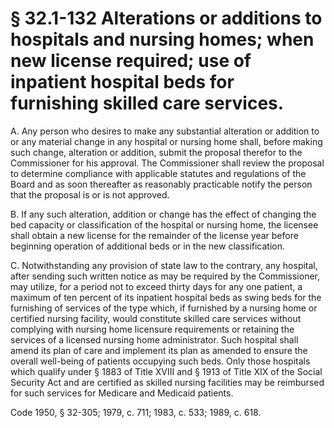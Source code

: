 # § 32.1-132 Alterations or additions to hospitals and nursing homes; when new license required; use of inpatient hospital beds for furnishing skilled care services.

<p>A. Any person who desires to make any substantial alteration or addition to or any material change in any hospital or nursing home shall, before making such change, alteration or addition, submit the proposal therefor to the Commissioner for his approval. The Commissioner shall review the proposal to determine compliance with applicable statutes and regulations of the Board and as soon thereafter as reasonably practicable notify the person that the proposal is or is not approved.</p><p>B. If any such alteration, addition or change has the effect of changing the bed capacity or classification of the hospital or nursing home, the licensee shall obtain a new license for the remainder of the license year before beginning operation of additional beds or in the new classification.</p><p>C. Notwithstanding any provision of state law to the contrary, any hospital, after sending such written notice as may be required by the Commissioner, may utilize, for a period not to exceed thirty days for any one patient, a maximum of ten percent of its inpatient hospital beds as swing beds for the furnishing of services of the type which, if furnished by a nursing home or certified nursing facility, would constitute skilled care services without complying with nursing home licensure requirements or retaining the services of a licensed nursing home administrator. Such hospital shall amend its plan of care and implement its plan as amended to ensure the overall well-being of patients occupying such beds. Only those hospitals which qualify under § 1883 of Title XVIII and § 1913 of Title XIX of the Social Security Act and are certified as skilled nursing facilities may be reimbursed for such services for Medicare and Medicaid patients.</p><p>Code 1950, § 32-305; 1979, c. 711; 1983, c. 533; 1989, c. 618.</p>